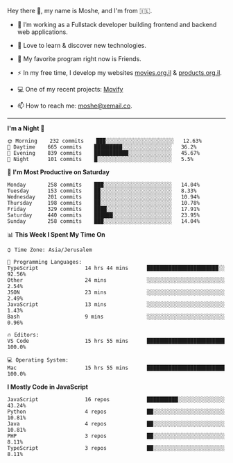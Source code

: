 Hey there 👋, my name is Moshe, and I'm from 🇮🇱.

- :telescope: I’m working as a Fullstack developer building frontend and backend web applications.

- :seedling: Love to learn & discover new technologies.

- 🍿 My favorite program right now is Friends.

- :zap: In my free time, I develop my websites [movies.org.il](https://movies.org.il) & [products.org.il](https://products.org.il).

- 💻 One of my recent projects: [Movify](https://github.com/jewishmoses/movify)

- :mailbox: How to reach me: moshe@xemail.co.

<hr/>

<!--START_SECTION:waka-->
**I'm a Night 🦉** 

```text
🌞 Morning    232 commits    ███░░░░░░░░░░░░░░░░░░░░░░   12.63% 
🌆 Daytime    665 commits    █████████░░░░░░░░░░░░░░░░   36.2% 
🌃 Evening    839 commits    ███████████░░░░░░░░░░░░░░   45.67% 
🌙 Night      101 commits    █░░░░░░░░░░░░░░░░░░░░░░░░   5.5%

```
📅 **I'm Most Productive on Saturday** 

```text
Monday       258 commits    ███░░░░░░░░░░░░░░░░░░░░░░   14.04% 
Tuesday      153 commits    ██░░░░░░░░░░░░░░░░░░░░░░░   8.33% 
Wednesday    201 commits    ██░░░░░░░░░░░░░░░░░░░░░░░   10.94% 
Thursday     198 commits    ██░░░░░░░░░░░░░░░░░░░░░░░   10.78% 
Friday       329 commits    ████░░░░░░░░░░░░░░░░░░░░░   17.91% 
Saturday     440 commits    ██████░░░░░░░░░░░░░░░░░░░   23.95% 
Sunday       258 commits    ███░░░░░░░░░░░░░░░░░░░░░░   14.04%

```


📊 **This Week I Spent My Time On** 

```text
⌚︎ Time Zone: Asia/Jerusalem

💬 Programming Languages: 
TypeScript               14 hrs 44 mins      ███████████████████████░░   92.56% 
Other                    24 mins             ░░░░░░░░░░░░░░░░░░░░░░░░░   2.54% 
JSON                     23 mins             ░░░░░░░░░░░░░░░░░░░░░░░░░   2.49% 
JavaScript               13 mins             ░░░░░░░░░░░░░░░░░░░░░░░░░   1.43% 
Bash                     9 mins              ░░░░░░░░░░░░░░░░░░░░░░░░░   0.96%

🔥 Editors: 
VS Code                  15 hrs 55 mins      █████████████████████████   100.0%

💻 Operating System: 
Mac                      15 hrs 55 mins      █████████████████████████   100.0%

```

**I Mostly Code in JavaScript** 

```text
JavaScript               16 repos            ██████████░░░░░░░░░░░░░░░   43.24% 
Python                   4 repos             ██░░░░░░░░░░░░░░░░░░░░░░░   10.81% 
Java                     4 repos             ██░░░░░░░░░░░░░░░░░░░░░░░   10.81% 
PHP                      3 repos             ██░░░░░░░░░░░░░░░░░░░░░░░   8.11% 
TypeScript               3 repos             ██░░░░░░░░░░░░░░░░░░░░░░░   8.11%

```



<!--END_SECTION:waka-->
